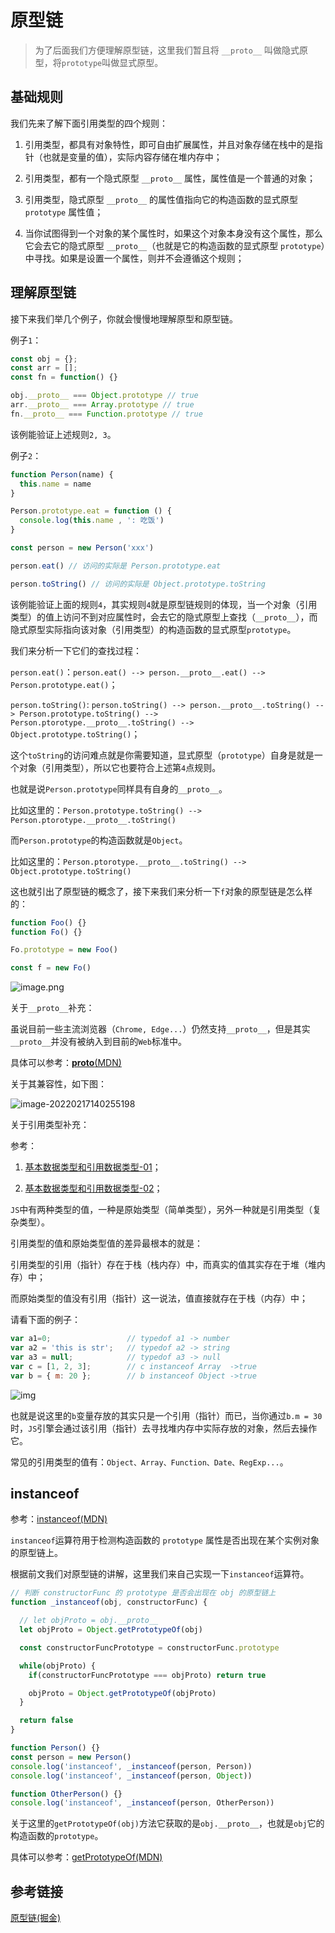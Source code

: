 [__proto__]: https://developer.mozilla.org/zh-CN/docs/Web/JavaScript/Reference/Global_Objects/Object/proto
[instanceof]: https://developer.mozilla.org/zh-CN/docs/Web/JavaScript/Reference/Operators/instanceof
[getPrototypeOf]: https://developer.mozilla.org/zh-CN/docs/Web/JavaScript/Reference/Global_Objects/Object/GetPrototypeOf

[基本数据类型和引用数据类型-01]: https://juejin.cn/post/6844904049465098247
[基本数据类型和引用数据类型-02]: https://juejin.cn/post/6992460438902423589

[原型链]: https://juejin.cn/post/6934498361475072014


# 原型链

> 为了后面我们方便理解原型链，这里我们暂且将 `__proto__` 叫做隐式原型，将`prototype`叫做显式原型。

## 基础规则

我们先来了解下面引用类型的四个规则：

1. 引用类型，都具有对象特性，即可自由扩展属性，并且对象存储在栈中的是指针（也就是变量的值），实际内容存储在堆内存中；

2. 引用类型，都有一个隐式原型 `__proto__` 属性，属性值是一个普通的对象；

3. 引用类型，隐式原型 `__proto__` 的属性值指向它的构造函数的显式原型 `prototype` 属性值；

4. 当你试图得到一个对象的某个属性时，如果这个对象本身没有这个属性，那么它会去它的隐式原型 `__proto__`（也就是它的构造函数的显式原型 `prototype`）中寻找。如果是设置一个属性，则并不会遵循这个规则；



## 理解原型链

接下来我们举几个例子，你就会慢慢地理解原型和原型链。

例子`1`：

```js
const obj = {};
const arr = [];
const fn = function() {}

obj.__proto__ === Object.prototype // true
arr.__proto__ === Array.prototype // true
fn.__proto__ === Function.prototype // true
```

该例能验证上述规则`2, 3`。



例子`2`：

```js
function Person(name) {
  this.name = name
}

Person.prototype.eat = function () {
  console.log(this.name , ': 吃饭')
}

const person = new Person('xxx')

person.eat() // 访问的实际是 Person.prototype.eat

person.toString() // 访问的实际是 Object.prototype.toString
```

该例能验证上面的规则`4`，其实规则`4`就是原型链规则的体现，当一个对象（引用类型）的值上访问不到对应属性时，会去它的隐式原型上查找（`__proto__`），而隐式原型实际指向该对象（引用类型）的构造函数的显式原型`prototype`。





我们来分析一下它们的查找过程：

`person.eat()`：`person.eat() --> person.__proto__.eat() --> Person.prototype.eat()`；



`person.toString()`: `person.toString() --> person.__proto__.toString() --> Person.prototype.toString() --> Person.ptorotype.__proto__.toString() --> Object.prototype.toString()`；

这个`toString`的访问难点就是你需要知道，显式原型（`prototype`）自身是就是一个对象（引用类型），所以它也要符合上述第`4`点规则。

也就是说`Person.prototype`同样具有自身的`__proto__`。

比如这里的：`Person.prototype.toString() --> Person.ptorotype.__proto__.toString()`



而`Person.prototype`的构造函数就是`Object`。

比如这里的：`Person.ptorotype.__proto__.toString() --> Object.prototype.toString()`



这也就引出了原型链的概念了，接下来我们来分析一下`f`对象的原型链是怎么样的：

```js
function Foo() {}
function Fo() {}

Fo.prototype = new Foo()

const f = new Fo()
```

![image.png](https://cdn.jsdelivr.net/gh/Mr-xzq/PicBed/img/20220306/18:48:21-%E5%8E%9F%E5%9E%8B%E9%93%BE%E7%BB%93%E6%9E%84%E7%A4%BA%E6%84%8F%E5%9B%BE.png)









关于`__proto__`补充：

虽说目前一些主流浏览器（`Chrome, Edge...`）仍然支持`__proto__`，但是其实`__proto__`并没有被纳入到目前的`Web`标准中。

具体可以参考：[__proto__(MDN)][__proto__]

关于其兼容性，如下图：

![image-20220217140255198](https://cdn.jsdelivr.net/gh/Mr-xzq/PicBed/img/20220306/18:48:18-__proto__%E5%85%BC%E5%AE%B9%E6%80%A7.png)



关于引用类型补充：

参考：

1. [基本数据类型和引用数据类型-01]；

2. [基本数据类型和引用数据类型-02]；


`JS`中有两种类型的值，一种是原始类型（简单类型），另外一种就是引用类型（复杂类型）。

引用类型的值和原始类型值的差异最根本的就是：

引用类型的引用（指针）存在于栈（栈内存）中，而真实的值其实存在于堆（堆内存）中；

而原始类型的值没有引用（指针）这一说法，值直接就存在于栈（内存）中；



请看下面的例子：

```js
var a1=0;                 // typedof a1 -> number
var a2 = 'this is str';   // typedof a2 -> string
var a3 = null;            // typedof a3 -> null
var c = [1, 2, 3];        // c instanceof Array  ->true
var b = { m: 20 };        // b instanceof Object ->true
```

![img](https://cdn.jsdelivr.net/gh/Mr-xzq/PicBed/img/20220306/18:48:30-JS%E5%8F%98%E9%87%8F%E5%9C%A8%E5%86%85%E5%AD%98%E4%B8%AD%E7%9A%84%E5%AD%98%E5%82%A8.png)

也就是说这里的`b`变量存放的其实只是一个引用（指针）而已，当你通过`b.m = 30`时，`JS`引擎会通过该引用（指针）去寻找堆内存中实际存放的对象，然后去操作它。

常见的引用类型的值有：`Object、Array、Function、Date、RegExp...`。



## instanceof

参考：[instanceof(MDN)][instanceof]

`instanceof`运算符用于检测构造函数的 `prototype` 属性是否出现在某个实例对象的原型链上。

根据前文我们对原型链的讲解，这里我们来自己实现一下`instanceof`运算符。

```js
// 判断 constructorFunc 的 prototype 是否会出现在 obj 的原型链上
function _instanceof(obj, constructorFunc) {

  // let objProto = obj.__proto__
  let objProto = Object.getPrototypeOf(obj)

  const constructorFuncPrototype = constructorFunc.prototype

  while(objProto) {
    if(constructorFuncPrototype === objProto) return true

    objProto = Object.getPrototypeOf(objProto)
  }

  return false
}

function Person() {}
const person = new Person()
console.log('instanceof', _instanceof(person, Person))
console.log('instanceof', _instanceof(person, Object))

function OtherPerson() {}
console.log('instanceof', _instanceof(person, OtherPerson))
```



关于这里的`getPrototypeOf(obj)`方法它获取的是`obj.__proto__`，也就是`obj`它的构造函数的`prototype`。

具体可以参考：[getPrototypeOf(MDN)][getPrototypeOf]



## 参考链接

[原型链(掘金)][原型链]